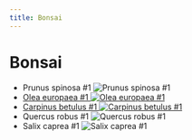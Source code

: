 ```yaml
---
title: Bonsai
---
```


# Bonsai

- Prunus spinosa #1 ![Prunus spinosa #1](/bonsai/2020-07-17-prunus-spinosa-1.jpg)
- [Olea europaea #1 ![Olea europaea #1](/bonsai/2020-07-17-olea-europaea-1.jpg)](/bonsai/olea-europaea-1)
- [Carpinus betulus #1 ![Carpinus betulus #1](/bonsai/2020-07-17-carpinus-betulus-1.jpg)](/bonsai/carpinus-betulus-1)
- Quercus robus #1 ![Quercus robus #1](/bonsai/2020-07-18-quercus-robur-1.jpg)
- Salix caprea #1 ![Salix caprea #1](/bonsai/2020-07-18-salix-caprea-1.jpg)

